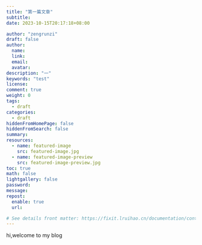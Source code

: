 ```yaml
---
title: "第一篇文章"
subtitle: 
date: 2023-10-15T20:17:18+08:00

author: "zengrunzi"
draft: false
author: 
  name: 
  link: 
  email: 
  avatar: 
description: "一"
keywords: "test"
license:
comment: true
weight: 0
tags:
  - draft
categories:
  - draft
hiddenFromHomePage: false
hiddenFromSearch: false
summary:
resources:
  - name: featured-image
    src: featured-image.jpg
  - name: featured-image-preview
    src: featured-image-preview.jpg
toc: true
math: false
lightgallery: false
password:
message:
repost:
  enable: true
  url:

# See details front matter: https://fixit.lruihao.cn/documentation/content-management/introduction/#front-matter
---
```

hi,welcome to my blog
<!--more-->
